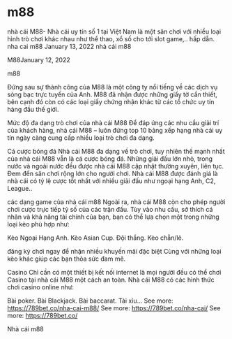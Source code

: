 # m88
nhà cái M88- Nhà cái uy tín số 1 tại Việt Nam là một sân chơi với nhiều loại hình trò chơi khác nhau như thể thao, xổ số cho tới slot game,.. hấp dẫn.
nha cai m88
January 13, 2022
nhà cái m88

M88January 12, 2022

m88

Đứng sau sự thành công của M88 là một công ty nổi tiếng về các dịch vụ sòng bạc trực tuyến của Anh. M88 đã nhận được những giấy tờ cần thiết, bên cạnh đó còn có các loại giấy chứng nhận khác từ các tổ chức uy tín hàng đầu thế giới. 

Mức độ đa dạng trò chơi của nhà cái M88
Để đáp ứng các nhu cầu giải trí của khách hàng, nhà cái M88 – luôn đứng top 10 bảng xếp hạng nhà cái uy tín ngày càng cung cấp nhiều loại trò chơi đa dạng. 

Cá cược bóng đá
Nhà cái M88 đa dạng về trò chơi, tuy nhiên thế mạnh nhất của nhà cái M88 vẫn là cá cược bóng đá. Những giải đấu lớn nhỏ, trong nước và ngoài nước đều được nhà cái M88 cập nhật thường xuyên, liên tục. Đem đến sân chơi rộng lớn cho người chơi. Nhà cái M88 được đánh giá là nhà cái có tỷ lệ cược tốt nhất với nhiều giải đấu như ngoại hạng Anh, C2, League..


các dạng game của nhà cái m88 Ngoài ra, nhà cái M88 còn cho phép người chơi cược trực tiếp tỷ số của các trận đấu. Tùy vào nhu cầu, sở thích cá nhân và khả năng tài chính của bạn, bạn có thể lựa chọn một trong những loại kèo phù hợp như:

Kèo Ngoại Hạng Anh. 
Kèo Asian Cup. 
Đội thắng.
Kèo chẵn/lẻ.


đăng ký chơi ngay để nhận nhiều khuyến mãi đặc biệt Cùng với những loại kèo khác giúp các bạn thõa sức đam mê.

Casino 
Chỉ cần có một thiết bị kết nối internet là mọi người đều có thể chơi Casino tại nhà cái M88 một cách an toàn. Nhà cái M88 có các hình thức chơi casino online như:

Bài poker. 
Bài Blackjack.
Bài baccarat.
Tài xỉu…
See more: https://789bet.co/nha-cai-m88/
See more: https://789bet.co/nha-cai/
See more: https://789bet.co/

Nhà cái m88
